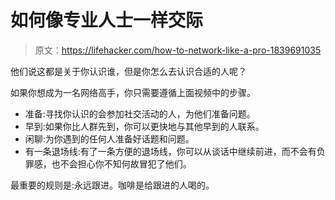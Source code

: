 # 如何像专业人士一样交际

> 原文：<https://lifehacker.com/how-to-network-like-a-pro-1839691035>

他们说这都是关于你认识谁，但是你怎么去认识合适的人呢？

如果你想成为一名网络高手，你只需要遵循上面视频中的步骤。

*   准备:寻找你认识的会参加社交活动的人，为他们准备问题。
*   早到:如果你比人群先到，你可以更快地与其他早到的人联系。
*   闲聊:为你遇到的任何人准备好话题和问题。
*   有一条退场线:有了一条方便的退场线，你可以从谈话中继续前进，而不会有负罪感，也不会担心你不知何故冒犯了他们。

最重要的规则是:永远跟进。咖啡是给跟进的人喝的。